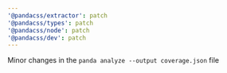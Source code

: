 ```yaml
---
'@pandacss/extractor': patch
'@pandacss/types': patch
'@pandacss/node': patch
'@pandacss/dev': patch
---
```


Minor changes in the `panda analyze --output coverage.json` file
